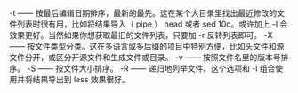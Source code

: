 -t —— 按最后编辑日期排序，最新的最先。这在某个大目录里找出最近修改的文件列表时很有用，比如将结果导入（ pipe ） head 或者 sed 10q。或许加上 -l 会效果更好。当然如果你想获取最旧的文件列表，只要加 -r 反转列表即可。
-X —— 按文件类型分类。这在多语言或多后缀的项目中特别方便，比如头文件和源文件分开，或区分开源文件和生成文件或目录。
-v —— 按照文件名里的版本号排序。
-S —— 按文件大小排序。
-R —— 递归地列举文件。这个选项和 -l 组合使用并将结果导出到 less 效果很好。